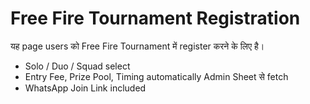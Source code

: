 # Free Fire Tournament Registration
यह page users को Free Fire Tournament में register करने के लिए है।
- Solo / Duo / Squad select
- Entry Fee, Prize Pool, Timing automatically Admin Sheet से fetch
- WhatsApp Join Link included
